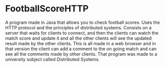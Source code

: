 # FootballScoreHTTP
A program made in Java that allows you to check football scores. Uses the HTTP protocol and the principles of distributed systems.
Consists on a server that waits for clients to connect, and then the clients can watch the match score and update it and all
the other clients will see the updated result made by the other clients. This is all made in a web browser and in that version
the client can add a comment to the on going match and can see all the comments made by other clients.
That program was made to a university subject called Distributed Systems.
